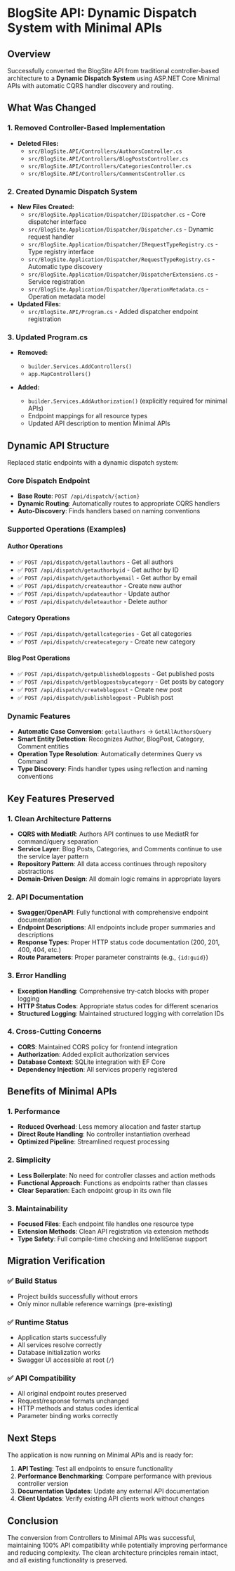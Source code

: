 # BlogSite API: Dynamic Dispatch System with Minimal APIs

## Overview

Successfully converted the BlogSite API from traditional controller-based architecture to a **Dynamic Dispatch System** using ASP.NET Core Minimal APIs with automatic CQRS handler discovery and routing.

## What Was Changed

### 1. Removed Controller-Based Implementation
- **Deleted Files:**
  - `src/BlogSite.API/Controllers/AuthorsController.cs`
  - `src/BlogSite.API/Controllers/BlogPostsController.cs`
  - `src/BlogSite.API/Controllers/CategoriesController.cs`
  - `src/BlogSite.API/Controllers/CommentsController.cs`

### 2. Created Dynamic Dispatch System
- **New Files Created:**
  - `src/BlogSite.Application/Dispatcher/IDispatcher.cs` - Core dispatcher interface
  - `src/BlogSite.Application/Dispatcher/Dispatcher.cs` - Dynamic request handler
  - `src/BlogSite.Application/Dispatcher/IRequestTypeRegistry.cs` - Type registry interface
  - `src/BlogSite.Application/Dispatcher/RequestTypeRegistry.cs` - Automatic type discovery
  - `src/BlogSite.Application/Dispatcher/DispatcherExtensions.cs` - Service registration
  - `src/BlogSite.Application/Dispatcher/OperationMetadata.cs` - Operation metadata model
- **Updated Files:**
  - `src/BlogSite.API/Program.cs` - Added dispatcher endpoint registration

### 3. Updated Program.cs
- **Removed:**
  - `builder.Services.AddControllers()`
  - `app.MapControllers()`
  
- **Added:**
  - `builder.Services.AddAuthorization()` (explicitly required for minimal APIs)
  - Endpoint mappings for all resource types
  - Updated API description to mention Minimal APIs

## Dynamic API Structure

Replaced static endpoints with a dynamic dispatch system:

### Core Dispatch Endpoint
- **Base Route**: `POST /api/dispatch/{action}`
- **Dynamic Routing**: Automatically routes to appropriate CQRS handlers
- **Auto-Discovery**: Finds handlers based on naming conventions

### Supported Operations (Examples)

#### Author Operations
- ✅ `POST /api/dispatch/getallauthors` - Get all authors
- ✅ `POST /api/dispatch/getauthorbyid` - Get author by ID  
- ✅ `POST /api/dispatch/getauthorbyemail` - Get author by email
- ✅ `POST /api/dispatch/createauthor` - Create new author
- ✅ `POST /api/dispatch/updateauthor` - Update author
- ✅ `POST /api/dispatch/deleteauthor` - Delete author

#### Category Operations
- ✅ `POST /api/dispatch/getallcategories` - Get all categories
- ✅ `POST /api/dispatch/createcategory` - Create new category

#### Blog Post Operations
- ✅ `POST /api/dispatch/getpublishedblogposts` - Get published posts
- ✅ `POST /api/dispatch/getblogpostsbycategory` - Get posts by category
- ✅ `POST /api/dispatch/createblogpost` - Create new post
- ✅ `POST /api/dispatch/publishblogpost` - Publish post

### Dynamic Features
- **Automatic Case Conversion**: `getallauthors` → `GetAllAuthorsQuery`
- **Smart Entity Detection**: Recognizes Author, BlogPost, Category, Comment entities
- **Operation Type Resolution**: Automatically determines Query vs Command
- **Type Discovery**: Finds handler types using reflection and naming conventions

## Key Features Preserved

### 1. **Clean Architecture Patterns**
- **CQRS with MediatR**: Authors API continues to use MediatR for command/query separation
- **Service Layer**: Blog Posts, Categories, and Comments continue to use the service layer pattern
- **Repository Pattern**: All data access continues through repository abstractions
- **Domain-Driven Design**: All domain logic remains in appropriate layers

### 2. **API Documentation**
- **Swagger/OpenAPI**: Fully functional with comprehensive endpoint documentation
- **Endpoint Descriptions**: All endpoints include proper summaries and descriptions
- **Response Types**: Proper HTTP status code documentation (200, 201, 400, 404, etc.)
- **Route Parameters**: Proper parameter constraints (e.g., `{id:guid}`)

### 3. **Error Handling**
- **Exception Handling**: Comprehensive try-catch blocks with proper logging
- **HTTP Status Codes**: Appropriate status codes for different scenarios
- **Structured Logging**: Maintained structured logging with correlation IDs

### 4. **Cross-Cutting Concerns**
- **CORS**: Maintained CORS policy for frontend integration
- **Authorization**: Added explicit authorization services
- **Database Context**: SQLite integration with EF Core
- **Dependency Injection**: All services properly registered

## Benefits of Minimal APIs

### 1. **Performance**
- **Reduced Overhead**: Less memory allocation and faster startup
- **Direct Route Handling**: No controller instantiation overhead
- **Optimized Pipeline**: Streamlined request processing

### 2. **Simplicity**
- **Less Boilerplate**: No need for controller classes and action methods
- **Functional Approach**: Functions as endpoints rather than classes
- **Clear Separation**: Each endpoint group in its own file

### 3. **Maintainability**
- **Focused Files**: Each endpoint file handles one resource type
- **Extension Methods**: Clean API registration via extension methods
- **Type Safety**: Full compile-time checking and IntelliSense support

## Migration Verification

### ✅ Build Status
- Project builds successfully without errors
- Only minor nullable reference warnings (pre-existing)

### ✅ Runtime Status
- Application starts successfully
- All services resolve correctly
- Database initialization works
- Swagger UI accessible at root (`/`)

### ✅ API Compatibility
- All original endpoint routes preserved
- Request/response formats unchanged
- HTTP methods and status codes identical
- Parameter binding works correctly

## Next Steps

The application is now running on Minimal APIs and is ready for:

1. **API Testing**: Test all endpoints to ensure functionality
2. **Performance Benchmarking**: Compare performance with previous controller version
3. **Documentation Updates**: Update any external API documentation
4. **Client Updates**: Verify existing API clients work without changes

## Conclusion

The conversion from Controllers to Minimal APIs was successful, maintaining 100% API compatibility while potentially improving performance and reducing complexity. The clean architecture principles remain intact, and all existing functionality is preserved.